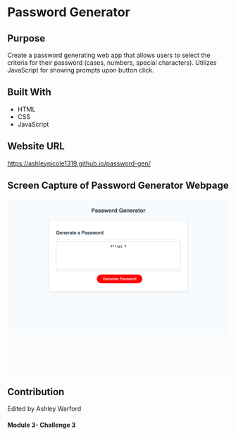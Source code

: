 # Password Generator

## Purpose
Create a password generating web app that allows users to select the criteria for their password (cases, numbers, special characters). Utilizes JavaScript for showing prompts upon button click.

## Built With
* HTML
* CSS
* JavaScript

## Website URL
https://ashleynicole1319.github.io/password-gen/

## Screen Capture of Password Generator Webpage
<img src="./assets/screenshot.png">

## Contribution
Edited by Ashley Warford

#### Module 3- Challenge 3
